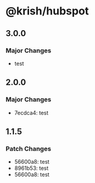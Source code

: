 # @krish/hubspot

## 3.0.0

### Major Changes

- test

## 2.0.0

### Major Changes

- 7ecdca4: test

## 1.1.5

### Patch Changes

- 56600a8: test
- 8961b53: test
- 56600a8: test
